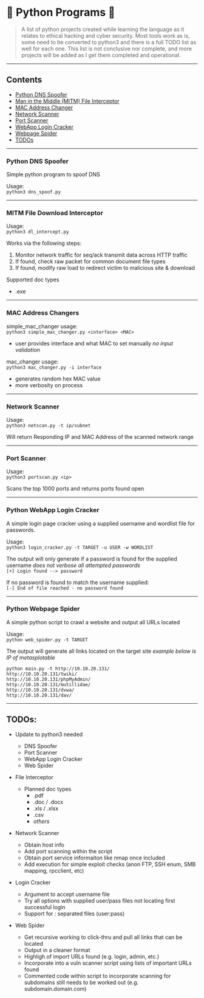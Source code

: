 # :snake: Python Programs :snake:
 > A list of python projects created while learning the language as it relates to ethical hacking and cyber security. Most tools work as is, some need to be converted to python3 and there is a full TODO list as well for each one. This list is not conclusive nor complete, and more projects will be added as I get them completed and operational.
---
## Contents
- [Python DNS Spoofer](#dns-spoofer)
- [Man in the Middle (MITM) File Interceptor](#interceptor)
- [MAC Address Changer](#mac-changer)
- [Network Scanner](#net-scanner)
- [Port Scanner](#port-scanner)
- [WebApp Login Cracker](#login-cracker)
- [Webpage Spider](#web-spider)
- [TODOs](#todo)

---
<a name="dns-spoofer"></a>
### Python DNS Spoofer

Simple python program to spoof DNS

Usage:  
`python3 dns_spoof.py`

---
<a name="interceptor"></a>
### MITM File Download Interceptor

Usage:  
`python3 dl_intercept.py`

Works via the following steps:  
1. Monitor network traffic for seq/ack transmit data across HTTP traffic
2. If found, check raw packet for common document file types
3. If found, modify raw load to redirect victim to malicious site & download
  
Supported doc types
* .exe  
---
<a name="mac-changer"></a>
### MAC Address Changers

simple_mac_changer usage:  
`python3 simple_mac_changer.py <interface> <MAC>`  
- user provides interface and what MAC to set manually *no input validation*  

mac_changer usage:  
`python3 mac_changer.py -i interface`
* generates random hex MAC value
* more verbosity on process

---
<a name="net-scanner"></a>
### Network Scanner

Usage:  
`python3 netscan.py -t ip/subnet`

Will return Responding IP and MAC Address of the scanned network range

---
<a name="port-scanner"></a>
### Port Scanner

Usage:  
`python3 portscan.py <ip>`

Scans the top 1000 ports and returns ports found open

---
<a name="login-cracker"></a>
### Python WebApp Login Cracker

A simple login page cracker using a supplied username and wordlist file for passwords.  

Usage:  
`python3 login_cracker.py -t TARGET -u USER -w WORDLIST`
  
The output will only generate if a password is found for the supplied username *does not verbose all attempted passwords*  
`[+] Login found --> password`  
  
If no password is found to match the username supplied:    
`[-] End of file reached - no password found`  

---
<a name="web-spider"></a>
### Python Webpage Spider

A simple python script to crawl a website and output all URLs located

Usage:  
`python web_spider.py -t TARGET`
 
The output will generate all links located on the target site *example below is IP of metasplotable*  
```
python main.py -t http://10.10.20.131/
http://10.10.20.131/twiki/
http://10.10.20.131/phpMyAdmin/
http://10.10.20.131/mutillidae/
http://10.10.20.131/dvwa/
http://10.10.20.131/dav/
```
---
<a name="todo"></a> 
## TODOs:

- Update to python3 needed
    - DNS Spoofer
    - Port Scanner
    - WebApp Login Cracker
    - Web Spider

- File Interceptor
    - Planned doc types
        * .pdf
        * .doc / .docx
        * .xls / .xlsx        
        * .csv
        * *others*

- Network Scanner
    - Obtain host info
    - Add port scanning within the script
    - Obtain port service informaiton like nmap once included
    - Add execution for simple exploit checks (anon FTP, SSH enum, SMB mapping, rpcclient, etc)

- Login Cracker
    - Argument to accept username file
    - Try all options with supplied user/pass files not locating first successful login
    - Support for : separated files (user:pass)

- Web Spider
    - Get recursive working to click-thru and pull all links that can be located
    - Output in a cleaner format
    - Highligh of import URLs found (e.g. login, admin, etc.)
    - Incorporate into a vuln scanner script using lists of important URLs found
    - Commented code within script to incorporate scanning for subdomains still needs to be worked out (e.g. subdomain.domain.com)

